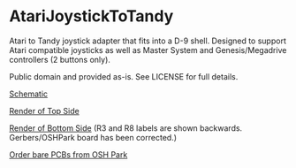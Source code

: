 # AtariJoystickToTandy

Atari to Tandy joystick adapter that fits into a D-9 shell. Designed to support Atari compatible joysticks as well as Master System and Genesis/Megadrive controllers (2 buttons only).

Public domain and provided as-is. See LICENSE for full details.

[Schematic](Schematic.pdf)

[Render of Top Side](BoardTop.png)

[Render of Bottom Side](BoardBottom.png) (R3 and R8 labels are shown backwards. Gerbers/OSHPark board has been corrected.)

[Order bare PCBs  from OSH Park](https://oshpark.com/shared_projects/tsDrmzHI)
